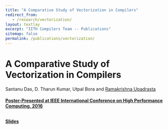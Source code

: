 ```yaml
---
title: "A Comparative Study of Vectorization in Compilers"
redirect_from:
   - /research/vectorization/
layout: textlay
excerpt: "IITH Compilers Team -- Publications"
sitemap: false
permalink: /publications/vectorization/
---
```



<div class="container-fluid" style="height:100%; width:100%"> 
<h1>A Comparative Study of Vectorization in Compilers</h1>
<p>Santanu Das, D. Tharun Kumar, Utpal Bora and <a href="https://www.iith.ac.in/~ramakrishna" target="_blank">Ramakrishna Upadrasta</p>
<h4> Poster-Presented at IEEE International Conference on High Performance Computing, 2016
 </h4>

<br>

 <div style="position:relative; top:-25px;">
 <h4><a href="https://drive.google.com/file/d/1eeNd8hTIcDWJDKQhMb4xNoYcGRcRXq4d/view?usp=sharing" target="_blank">Slides</a>
 </h4>

 <br>     
<p> </p>
<br>
</div>
